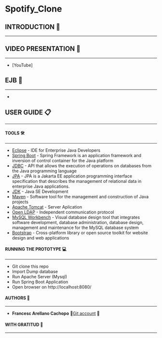 # Spotify_Clone
## INTRODUCTION :rocket:
***



## VIDEO PRESENTATION :movie_camera:
***
- [YouTube]
## EJB :pushpin:
***
- 
## USER GUIDE :clipboard:
***

#### TOOLS :hammer_and_wrench:
***
- [Eclipse](https://www.eclipse.org) - IDE for Enterprise Java Developers
- [Spring Boot](https://spring.io/projects/spring-boot) - Spring Framework is an application framework and inversion of control container for the Java platform
- [JDBC](https://docs.microsoft.com/es-es/sql/connect/jdbc/download-microsoft-jdbc-driver-for-sql-server?view=sql-server-ver15) - API that allows the execution of operations on databases from the Java programming language
- [JPA](https://docs.spring.io/spring-data/jpa/docs/1.5.0.RELEASE/reference/html/jpa.repositories.html) - JPA is a Jakarta EE application programming interface specification that describes the management of relational data in enterprise Java applications.
- [JDK](https://www.oracle.com/es/java/technologies/javase-downloads.html) - Java SE Development 
- [Maven](https://maven.apache.org/) - Software tool for the management and construction of Java projects
- [Apache Tomcat](http://tomcat.apache.org/) - Server Aplication
- [Open LDAP](https://www.openldap.org/) - Independent communication protocol
- [MySQL Workbench](https://www.mysql.com/products/workbench/) - Visual database design tool that integrates software development, database administration, database design, management and maintenance for the MySQL database system
- [Bootstrap](https://getbootstrap.com/) - Cross-platform library or open source toolkit for website design and web applications

#### RUNNING THE PROTOTYPE :computer:
***
- Git clone this repo
- Import Dump database
- Run Apache Server (Mysql)
- Run Spring Boot Application
- Open browser on http://localhost:8080/

#### AUTHORS :monkey:
***

- __Francesc Arellano Cachopo__           🐛[Git account](https://github.com/aretek88) 🐛
#### WITH GRATITUD :tada:
***



